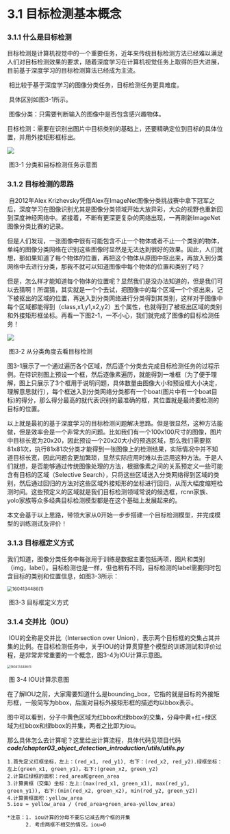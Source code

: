 # 3.1 目标检测基本概念

### 3.1.1 什么是目标检测

​       目标检测是计算机视觉中的一个重要任务，近年来传统目标检测方法已经难以满足人们对目标检测效果的要求，随着深度学习在计算机视觉任务上取得的巨大进展，目前基于深度学习的目标检测算法已经成为主流。

​       相比较于基于深度学习的图像分类任务，目标检测任务更具难度。

​       具体区别如图3-1所示。

​       图像分类：只需要判断输入的图像中是否包含感兴趣物体。

​       目标检测：需要在识别出图片中目标类别的基础上，还要精确定位到目标的具体位置，并用外接矩形框标出。

<img src="https://raw.githubusercontent.com/datawhalechina/dive-into-cv-pytorch/master/markdown_imgs/chapter03/3-1.png">

​                                                                       图3-1   分类和目标检测任务示意图

### 3.1.2 目标检测的思路

​		自2012年Alex Krizhevsky凭借Alex在ImageNet图像分类挑战赛中拿下冠军之后，深度学习在图像识别尤其是图像分类领域开始大放异彩，大众的视野也重新回到深度神经网络中。紧接着，不断有更深更复杂的网络出现，一再刷新ImageNet图像分类比赛的记录。

​       但是人们发现，一张图像中很有可能包含不止一个物体或者不止一个类别的物体，单纯的图像分类网络在识别这些图像时显然是无法达到很好的效果。因此，人们就想，那如果知道了每个物体的位置，再把这个物体从原图中抠出来，再放入到分类网络中去进行分类，那我不就可以知道图像中每个物体的位置和类别了吗？

​        但是，怎么样才能知道每个物体的位置呢？显然我们是没办法知道的，但是我们可以去猜啊！所谓猜，其实就是一个个去试，把图像中的每个区域一个个抠出来，记下被抠出的区域的位置，再送入到分类网络进行分类得到其类别，这样对于图像中每个区域都能得到（class,x1,y1,x2,y2）五个属性，也就得到了被抠出区域的类别和外接矩形框坐标。再看一下图2-1，一不小心，我们就完成了图像的目标检测任务！

<img src="https://raw.githubusercontent.com/datawhalechina/dive-into-cv-pytorch/master/markdown_imgs/chapter03/3-2.png">

​                                                               图3-2  从分类角度去看目标检测

​        图3-1展示了一个通过遍历各个区域，然后逐个分类去完成目标检测任务的过程示例。在待识别图上预设一个框，然后逐像素遍历，就能得到一堆框（为了便于理解，图上只展示了3个框用于说明问题，具体数量由图像大小和预设框大小决定，理解意思就行），每个框送入到分类网络分类都有一个boat(图片中有一个boat目标)的得分，那么得分最高的就代表识别的最准确的框，其位置就是最终要检测的目标的位置。

​        以上就是最初的基于深度学习的目标检测问题解决思路。但是很显然，这种方法能做，但是效率会是一个非常大的问题。比如我们有一个100x100尺寸的图像，图片中目标长宽为20x20，因此预设一个20x20大小的预选区域，那么我们需要抠81x81次，执行81x81次分类才能得到一张图像上的检测结果，实际情况中并不知道目标长宽，因此问题会更加繁琐，显然实际应用时难以去运用这种方法。于是人们就想，是否能够通过传统图像处理的方法，根据像素之间的关系预定义一些可能含有目标的区域（Selective Search），只将这些区域送入分类网络得到区域的类别，然后通过回归的方法对这些区域外接矩形的坐标进行回归，从而大幅度缩短检测时间。这些预定义的区域就是我们目标检测领域常说的候选框，rcnn家族、yolo家族等众多经典目标检测模型都是在这个基础上发展起来的。

​        本文会基于以上思路，带领大家从0开始一步步搭建一个目标检测模型，并完成模型的训练测试及评价！



### 3.1.3 目标框定义方式

​        我们知道，图像分类任务中每张用于训练是数据主要包括两项，图片和类别（img，label）。目标检测也是一样，但也稍有不同，目标检测的label需要同时包含目标的类别和位置信息，如图3-3所示：

<img src="https://raw.githubusercontent.com/datawhalechina/dive-into-cv-pytorch/master/markdown_imgs/chapter03/3-3.png" alt="1604134486(1)" style="zoom:75%;" />

​                                                                           图3-3  目标框定义方式



### 3.1.4 交并比（IOU）

​        IOU的全称是交并比（Intersection over Union），表示两个目标框的交集占其并集的比例。在目标检测任务中，关于IOU的计算贯穿整个模型的训练测试和评价过程，是非常非常重要的一个概念，图3-4为IOU计算示意图。

<img src="https://raw.githubusercontent.com/datawhalechina/dive-into-cv-pytorch/master/markdown_imgs/chapter03/3-4.png" alt="1604134486(1)" style="zoom:50%;" />

​                                                                                                           图 3-4 IOU计算示意图

​       在了解IOU之前，大家需要知道什么是bounding_box，它指的就是目标的外接矩形框，一般简写为bbox，后面对目标外接矩形框的描述均以bbox表示。

图中可以看到，分子中黄色区域为红bbox和绿bbox的交集，分母中黄+红+绿区域为红bbox和绿bbox的并集，两者之比即为iou。

那么具体怎么去计算呢？这里给出计算流程，具体代码见项目代码***code/chapter03_object_detection_introduction/utils/utils.py***

```
1.首先定义红框坐标，左上：(red_x1, red_y1), 右下：(red_x2, red_y2).绿框坐标：左上(green_x1, green_y1)，右下:(green_x2, green_y2)
2.计算红绿框的面积：red_area和green_area
3.计算黄框（交集）坐标：左上:(max(red_x1, green_x1), max(red_y1, green_y1)), 右下:(min(red_x2, green_x2), min(red_y2, green_y2))
4.计算黄框面积：yellow_area
5.iou = yellow_area / (red_area+green_area-yellow_area)

*注意：1. iou计算的分母不要忘记减去两个框的并集
      2. 考虑两框不相交的情况，iou=0
```

